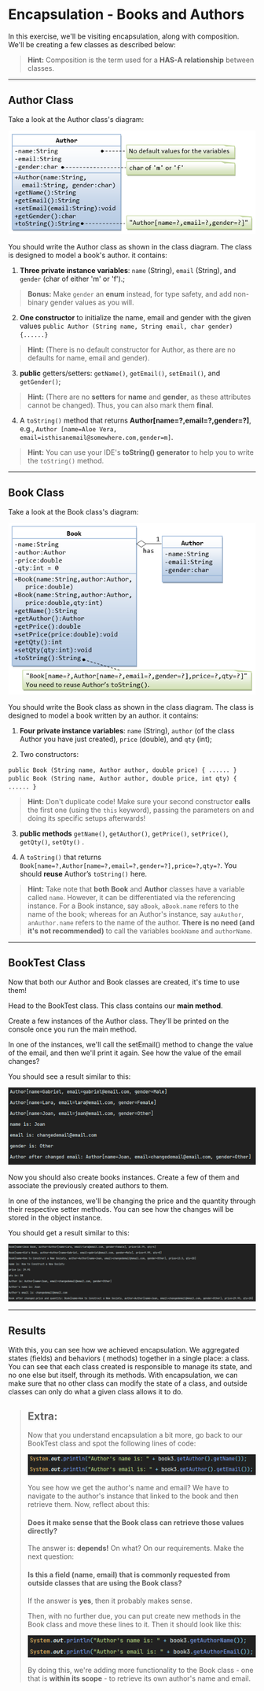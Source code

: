 # Encapsulation - Books and Authors

In this exercise, we'll be visiting encapsulation, along with composition. We'll be creating a few
classes as described below:

> **Hint:** Composition is the term used for a **HAS-A relationship** between classes.
---

## Author Class

Take a look at the Author class's diagram:

![img.png](img.png)

You should write the Author class as shown in the class diagram. The class is designed to model a
book's author. it contains:

1. **Three private instance variables**: `name` (String), `email` (String), and `gender` (char of
   either 'm' or 'f').;

> **Bonus:** Make `gender` an **enum** instead, for type safety, and add non-binary gender
> values as you will.

2. **One constructor** to initialize the name, email and gender with the given
   values `public Author (String name, String email, char gender) {......}`

> **Hint:** (There is no default constructor for Author, as there are no defaults for name, email and
> gender).

3. **public** getters/setters: `getName()`, `getEmail()`, `setEmail()`, and `getGender()`;

> **Hint:** (There are no **setters** for **name** and **gender**, as these attributes cannot be
> changed). Thus, you can also mark them **final**.

4. A `toString()` method that returns **Author[name=?,email=?,gender=?]**, e.g., `Author
   [name=Aloe Vera, email=isthisanemail@somewhere.com,gender=m]`.

> **Hint:** You can use your IDE's **toString() generator** to help you to write the `toString()` method.
---

## Book Class

Take a look at the Book class's diagram:

![img_1.png](img_1.png)

You should write the Book class as shown in the class diagram. The class is designed to model a book
written by an author. it contains:

1. **Four private instance variables**: `name` (String), `author` (of the class Author you have just
   created), `price` (double), and `qty` (int);

2. Two constructors:

`public Book (String name, Author author, double price) { ...... }`\
`public Book (String name, Author author, double price, int qty) { ...... }`

> **Hint:** Don't duplicate code! Make sure your second constructor **calls** the first one
> (using the `this` keyword), passing
> the parameters on and doing its specific setups afterwards!

3. **public methods** `getName()`, `getAuthor()`, `getPrice()`, `setPrice()`, `getQty()`, `setQty()`
   .

4. A `toString()` that returns `Book[name=?,Author[name=?,email=?,gender=?],price=?,qty=?`. You
   should **reuse** Author’s `toString()` here.

> **Hint:** Take note that **both** **Book** and **Author** classes have a variable called `name`. However, it
> can be differentiated via the referencing instance. For a Book instance, say `aBook`, `aBook.name`
> refers to the name of the book; whereas for an Author's instance, say `auAuthor`, `anAuthor.name`
> refers to the name of the author. **There is no need (and it's not recommended)** to call the
> variables `bookName` and `authorName`.

---

## BookTest Class

Now that both our Author and Book classes are created, it's time to use them!

Head to the BookTest class. This class contains our **main method**.

Create a few instances of the Author class. They'll be printed on the console once you run the main
method.

In one of the instances, we'll call the setEmail() method to change the value of the email, and then
we'll print it again. See how the value of the email changes?

You should see a result similar to this:

![img_2.png](img_2.png)

Now you should also create books instances. Create a few of them and associate the previously
created authors to them.

In one of the instances, we'll be changing the price and the quantity through their respective
setter methods. You can see how the changes will be stored in the object instance.

You should get a result similar to this:

![img_3.png](img_3.png)

---

## Results

With this, you can see how we achieved encapsulation. We aggregated states (fields) and behaviors (
methods) together in a single place: a class. You can see that each class created is responsible to
manage its state, and no one else but itself, through its methods. With encapsulation, we can make
sure that no other class can modify the state of a class, and outside classes can only do what a
given class allows it to do.

> ## Extra:
> Now that you understand encapsulation a bit more, go back to our BookTest class and spot the
> following lines of code:
>
> ![img_4.png](img_4.png)
>
> You see how we get the author's name and email? We have to navigate to the author's instance
> that linked to the book and then retrieve them. Now, reflect about this:
>
> #### Does it make sense that the Book class can retrieve those values directly?
> The answer is: **depends!** On what? On our requirements. Make the next question:
> #### Is this a field (name, email) that is commonly requested from outside classes that are using the Book class?
> If the answer is **yes**, then it probably makes sense.
>
> Then, with no further due, you can put create new methods in the Book class and move
> these lines to it. Then it should look like this:
>
> ![img_5.png](img_5.png)
>
> By doing this, we're adding more functionality to the Book class - one that is **within its
> scope** - to retrieve its own author's name and email.